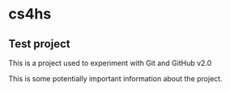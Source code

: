 # cs4hs
## Test project

This is a project used to experiment with Git and GitHub v2.0

This is some potentially important information about the project.
